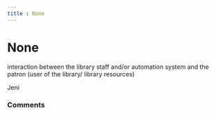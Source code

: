 ```yaml
---
title : None
---
```

None
=====================
interaction between the library staff and/or automation system and the
patron (user of the library/ library resources)

Jeni

### Comments ###


